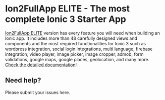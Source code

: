 # Ion2FullApp ELITE - The most complete Ionic 3 Starter App
[Ion2FullApp ELITE](https://ionicthemes.com/product/ion2fullapp-full-ionic2-app-template-elite-version) version has every feature you will need when building an Ionic app. It includes more than 48 carefully designed views and components and the most required functionalities for Ionic 3 such as wordpress integration, social login integrations, multi language, firebase integration, video player, image picker, image cropper, admob, form validations, google maps, google places, geolocation, and many more. [Check the detailed documentation](https://docs.google.com/document/d/1GH4XG-utYhwuebHaY5fn9ra3qEs2wvTMUBKSz-0e2Ok)!

## Need help?
Please submit your issues here.

